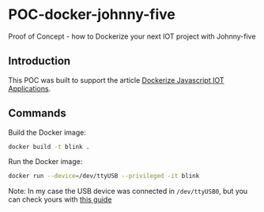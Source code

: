 # POC-docker-johnny-five
Proof of Concept - how to Dockerize your next IOT project with Johnny-five

## Introduction

This POC was built to support the article [Dockerize Javascript IOT Applications](https://blog.ulisesgascon.com/dockerize-js-iot-applications).

## Commands

Build the Docker image:

```bash
docker build -t blink .
```

Run the Docker image:

```bash
docker run --device=/dev/ttyUSB --privileged -it blink
```

Note: In my case the USB device was connected in `/dev/ttyUSB0`, but you can check yours with [this guide](https://www.mathworks.com/help/supportpkg/arduinoio/ug/find-arduino-port-on-windows-mac-and-linux.html)
